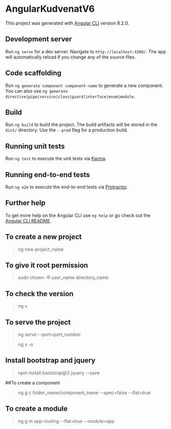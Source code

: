 
# AngularKudvenatV6

This project was generated with [Angular CLI](https://github.com/angular/angular-cli) version 8.2.0.

## Development server

Run `ng serve` for a dev server. Navigate to `http://localhost:4200/`. The app will automatically reload if you change any of the source files.

## Code scaffolding

Run `ng generate component component-name` to generate a new component. You can also use `ng generate directive|pipe|service|class|guard|interface|enum|module`.

## Build

Run `ng build` to build the project. The build artifacts will be stored in the `dist/` directory. Use the `--prod` flag for a production build.

## Running unit tests

Run `ng test` to execute the unit tests via [Karma](https://karma-runner.github.io).

## Running end-to-end tests

Run `ng e2e` to execute the end-to-end tests via [Protractor](http://www.protractortest.org/).

## Further help

To get more help on the Angular CLI use `ng help` or go check out the [Angular CLI README](https://github.com/angular/angular-cli/blob/master/README.md).


## To create a new project
>ng new project_name

## To give it root permission
>sudo chown -R user_name directory_name

## To check the version
> ng v

## To serve the project
>ng serve --port=port_number

>ng s -o

## Install bootstrap and jquery
>npm install bootstrap@3 jquery --save


##To create a component
>ng g c folder_name/component_name --spec=false --flat=true

## To create a module
>ng g m app-routing --flat=true --module=app



